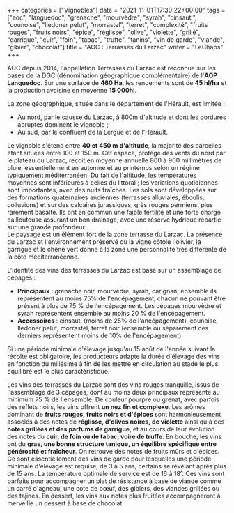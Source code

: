 +++
categories = ["Vignobles"]
date = "2021-11-01T17:30:22+00:00"
tags = ["aoc", "languedoc", "grenache", "mourvèdre", "syrah", "cinsautl", "counoise", "lledoner pelut", "morrastel", "terret", "complexité", "fruits rouges", "fruits noirs", "épice", "réglisse", "olive", "violette", "grillé", "garrigue", "cuir", "foin", "tabac", "truffe", "tanins", "vin de garde", "viande", "gibier", "chocolat"] 
title = "AOC : Terrasses du Larzac"
writer = "LeChaps"
+++

AOC depuis 2014, l'appellation Terrasses du Larzac est reconnue sur les bases de la DGC (dénomination géographique complémentaire) de l'**AOP Languedoc**. Sur une surface de **460 Ha**, les rendements sont de **45 hl/ha** et la production avoisine en moyenne **15 000hl**.  

La zone géographique, située dans le département de l'Hérault, est limitée :

* Au nord, par le causse du Larzac, à 800m d'altitude et dont les bordures abruptes dominent le vignoble ;
* Au sud, par le confluent de la Lergue et de l'Hérault.

Le vignoble s'étend entre **40 et 450 m d'altitude**, la majorité des parcelles étant situées entre 100 et 150 m. Cet espace, protégé des vents du nord par le plateau du Larzac, reçoit en moyenne annuelle 800 à 900 millimètres de pluie, essentiellement en automne et au printemps selon un régime typiquement méditerranéen. Du fait de l'altitude, les températures moyennes sont inférieures à celles du littoral ; les variations quotidiennes sont importantes, avec des nuits fraîches. Les sols sont développées sur des formations quaternaires anciennes (terrasses alluviales, éboulis, colluvions) et sur des calcaires jurassiques, grès rouges permiens, plus rarement basalte. Ils ont en commun une faible fertilité et une forte charge caillouteuse assurant un bon drainage, avec une réserve hydrique répartie sur une grande profondeur.  
Le paysage est un élément fort de la zone terrasse du Larzac. La présence du Larzac et l'environnement préservé ou la vigne côtoie l'olivier, la garrigue et le chêne vert donne à la zone une personnalité très différente de la côte méditerranéenne.  

L'identité des vins des terrasses du Larzac est basé sur un assemblage de cépages :

* **Principaux** : grenache noir, mourvèdre, syrah, carignan; ensemble ils représentent au moins 75% de l'encépagement, chacun ne pouvant être présent à plus de 75 % de l'encépagement. Les cépages mourvèdre et syrah représentent ensemble au moins 20 % de l'encépagement.
* **Accessoires** : cinsautl (moins de 25% de l'ancépagement), counoise, lledoner pelut, morrastel, terret noir (ensemble ou séparément ces derniers représentent moins de 10% de l'encépagement).

Si une période minimale d'élevage jusqu'au 15 août de l'année suivant la récolte est obligatoire, les producteurs adapte la durée d'élevage des vins en fonction du millésime à fin de les mettre en circulation au stade le plus équilibré est le plus caractéristique.  

Les vins des terrasses du Larzac sont des vins rouges tranquille, issus de l'assemblage de 3 cépages, dont au moins deux principaux représente au minimum 75 % de l'ensemble. De couleur pourpre ou grenat, avec parfois des reflets noirs, les vins offrent **un nez fin et complexe**. Les arômes dominant de **fruits rouges, fruits noirs et d'épices** sont harmonieusement associés à des notes de **réglisse, d'olives noires, de violette** ainsi qu'à des **notes grillées et des parfums de garrigue**, et au cours de leur évolution des notes du **cuir, de foin ou de tabac, voire de truffe**.
En bouche, les vins ont du **gras, une bonne structure tanique, un équilibre spécifique entre générosité et fraîcheur**. On retrouve des notes de fruits mûrs et d'épices.  
Ce sont essentiellement des vins de garde pour lesquelles une période minimale d'élevage est requise, de 3 à 5 ans, certains se révélant après plus de 15 ans.
La température optimale de service est de 16 à 18°. Ces vins sont parfaits pour accompagner un plat de résistance à base de viande comme un carré d'agneau, une cote de bœuf, des gibiers, des viandes grillées ou des tajines. En dessert, les vins aux notes plus fruitées accompagneront à merveille un dessert à base de chocolat.
